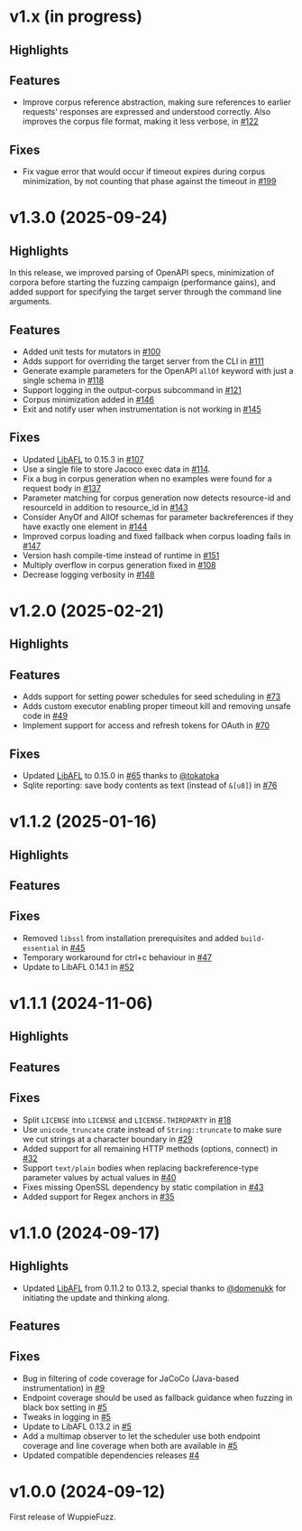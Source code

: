 # v1.x (in progress)

## Highlights

## Features

- Improve corpus reference abstraction, making sure references to earlier requests' responses are expressed and understood correctly. Also improves the corpus file format, making it less verbose, in [#122](https://github.com/TNO-S3/WuppieFuzz/pull/122)

## Fixes

- Fix vague error that would occur if timeout expires during corpus minimization, by not counting that phase against the timeout in [#199](https://github.com/TNO-S3/WuppieFuzz/pull/199)

# v1.3.0 (2025-09-24)

## Highlights

In this release, we improved parsing of OpenAPI specs, minimization of corpora before starting the fuzzing campaign (performance gains), and added support for specifying the target server through the command line arguments.

## Features

- Added unit tests for mutators in [#100](https://github.com/TNO-S3/WuppieFuzz/pull/100)
- Adds support for overriding the target server from the CLI in [#111](https://github.com/TNO-S3/WuppieFuzz/pull/111)
- Generate example parameters for the OpenAPI `allOf` keyword with just a single schema in [#118](https://github.com/TNO-S3/WuppieFuzz/pull/118)
- Support logging in the output-corpus subcommand in [#121](https://github.com/TNO-S3/WuppieFuzz/pull/121)
- Corpus minimization added in [#146](https://github.com/TNO-S3/WuppieFuzz/pull/146)
- Exit and notify user when instrumentation is not working in [#145](https://github.com/TNO-S3/WuppieFuzz/pull/145)

## Fixes

- Updated [LibAFL](https://github.com/AFLplusplus/LibAFL) to 0.15.3 in [#107](https://github.com/TNO-S3/WuppieFuzz/pull/107)
- Use a single file to store Jacoco exec data in [#114](https://github.com/TNO-S3/WuppieFuzz/pull/114).
- Fix a bug in corpus generation when no examples were found for a request body in [#137](https://github.com/TNO-S3/WuppieFuzz/pull/137)
- Parameter matching for corpus generation now detects resource-id and resourceId in addition to resource_id in [#143](https://github.com/TNO-S3/WuppieFuzz/pull/143)
- Consider AnyOf and AllOf schemas for parameter backreferences if they have exactly one element in [#144](https://github.com/TNO-S3/WuppieFuzz/pull/144)
- Improved corpus loading and fixed fallback when corpus loading fails in [#147](https://github.com/TNO-S3/WuppieFuzz/pull/147)
- Version hash compile-time instead of runtime in [#151](https://github.com/TNO-S3/WuppieFuzz/pull/151)
- Multiply overflow in corpus generation fixed in [#108](https://github.com/TNO-S3/WuppieFuzz/pull/108)
- Decrease logging verbosity in [#148](https://github.com/TNO-S3/WuppieFuzz/pull/148)

# v1.2.0 (2025-02-21)

## Highlights

## Features

- Adds support for setting power schedules for seed scheduling in [#73](https://github.com/TNO-S3/WuppieFuzz/pull/73)
- Adds custom executor enabling proper timeout kill and removing unsafe code in [#49](https://github.com/TNO-S3/WuppieFuzz/pull/49)
- Implement support for access and refresh tokens for OAuth in [#70](https://github.com/TNO-S3/WuppieFuzz/pull/70)

## Fixes

- Updated [LibAFL](https://github.com/AFLplusplus/LibAFL) to 0.15.0 in [#65](https://github.com/TNO-S3/WuppieFuzz/pull/65) thanks to [@tokatoka](https://github.com/tokatoka)
- Sqlite reporting: save body contents as text (instead of `&[u8]`) in [#76](https://github.com/TNO-S3/WuppieFuzz/pull/76/)

# v1.1.2 (2025-01-16)

## Highlights

## Features

## Fixes

- Removed `libssl` from installation prerequisites and added `build-essential` in [#45](https://github.com/TNO-S3/WuppieFuzz/pull/45)
- Temporary workaround for ctrl+c behaviour in [#47](https://github.com/TNO-S3/WuppieFuzz/pull/47)
- Update to LibAFL 0.14.1 in [#52](https://github.com/TNO-S3/WuppieFuzz/pull/52)

# v1.1.1 (2024-11-06)

## Highlights

## Features

## Fixes

- Split `LICENSE` into `LICENSE` and `LICENSE.THIRDPARTY` in [#18](https://github.com/TNO-S3/WuppieFuzz/pull/18)
- Use `unicode_truncate` crate instead of `String::truncate` to make sure we cut strings at a character boundary in [#29](https://github.com/TNO-S3/WuppieFuzz/pull/29)
- Added support for all remaining HTTP methods (options, connect) in [#32](https://github.com/TNO-S3/WuppieFuzz/pull/32)
- Support `text/plain` bodies when replacing backreference-type parameter values by actual values in [#40](https://github.com/TNO-S3/WuppieFuzz/pull/40)
- Fixes missing OpenSSL dependency by static compilation in [#43](https://github.com/TNO-S3/WuppieFuzz/pull/43)
- Added support for Regex anchors in [#35](https://github.com/TNO-S3/WuppieFuzz/pull/35)

# v1.1.0 (2024-09-17)

## Highlights

- Updated [LibAFL](https://github.com/AFLplusplus/LibAFL) from 0.11.2 to 0.13.2, special thanks to [@domenukk](https://github.com/domenukk) for initiating the update and thinking along.

## Features

## Fixes

- Bug in filtering of code coverage for JaCoCo (Java-based instrumentation) in [#9](https://github.com/TNO-S3/WuppieFuzz/pull/9)
- Endpoint coverage should be used as fallback guidance when fuzzing in black box setting in [#5](https://github.com/TNO-S3/WuppieFuzz/pull/5)
- Tweaks in logging in [#5](https://github.com/TNO-S3/WuppieFuzz/pull/5)
- Update to LibAFL 0.13.2 in [#5](https://github.com/TNO-S3/WuppieFuzz/pull/5)
- Add a multimap observer to let the scheduler use both endpoint coverage and line coverage when both are available in [#5](https://github.com/TNO-S3/WuppieFuzz/pull/5)
- Updated compatible dependencies releases [#4](https://github.com/TNO-S3/WuppieFuzz/pull/4)

# v1.0.0 (2024-09-12)

First release of WuppieFuzz.
